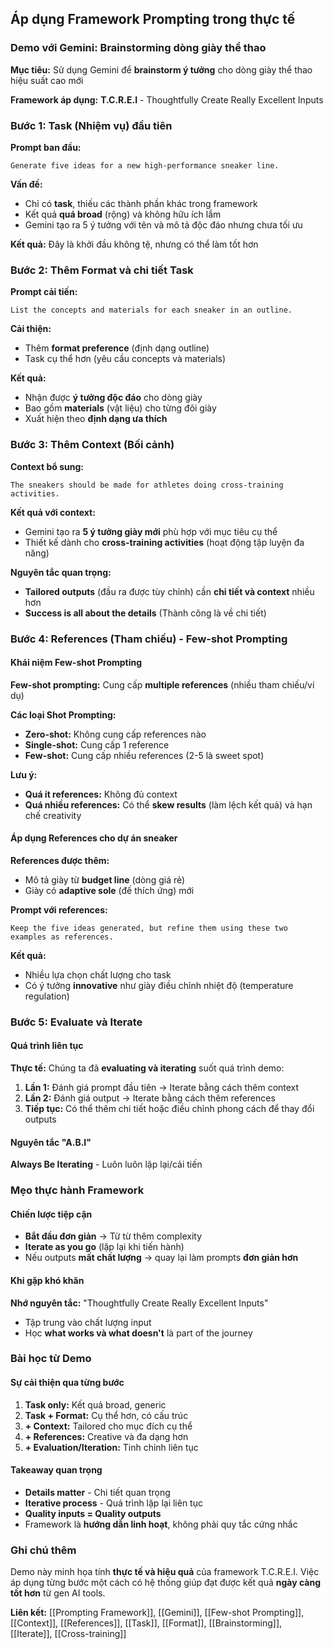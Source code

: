 ## Áp dụng Framework Prompting trong thực tế

### Demo với Gemini: Brainstorming dòng giày thể thao

**Mục tiêu:** Sử dụng Gemini để **brainstorm ý tưởng** cho dòng giày thể thao hiệu suất cao mới

**Framework áp dụng:** **T.C.R.E.I** - Thoughtfully Create Really Excellent Inputs

### Bước 1: Task (Nhiệm vụ) đầu tiên

**Prompt ban đầu:**

```
Generate five ideas for a new high-performance sneaker line.
```

**Vấn đề:**

- Chỉ có **task**, thiếu các thành phần khác trong framework
- Kết quả **quá broad** (rộng) và không hữu ích lắm
- Gemini tạo ra 5 ý tưởng với tên và mô tả độc đáo nhưng chưa tối ưu

**Kết quả:** Đây là khởi đầu không tệ, nhưng có thể làm tốt hơn

### Bước 2: Thêm Format và chi tiết Task

**Prompt cải tiến:**

```
List the concepts and materials for each sneaker in an outline.
```

**Cải thiện:**

- Thêm **format preference** (định dạng outline)
- Task cụ thể hơn (yêu cầu concepts và materials)

**Kết quả:**

- Nhận được **ý tưởng độc đáo** cho dòng giày
- Bao gồm **materials** (vật liệu) cho từng đôi giày
- Xuất hiện theo **định dạng ưa thích**


### Bước 3: Thêm Context (Bối cảnh)

**Context bổ sung:**

```
The sneakers should be made for athletes doing cross-training activities.
```

**Kết quả với context:**

- Gemini tạo ra **5 ý tưởng giày mới** phù hợp với mục tiêu cụ thể
- Thiết kế dành cho **cross-training activities** (hoạt động tập luyện đa năng)

**Nguyên tắc quan trọng:**

- **Tailored outputs** (đầu ra được tùy chỉnh) cần **chi tiết và context** nhiều hơn
- **Success is all about the details** (Thành công là về chi tiết)


### Bước 4: References (Tham chiếu) - Few-shot Prompting

#### Khái niệm Few-shot Prompting

**Few-shot prompting:** Cung cấp **multiple references** (nhiều tham chiếu/ví dụ)

**Các loại Shot Prompting:**

- **Zero-shot:** Không cung cấp references nào
- **Single-shot:** Cung cấp 1 reference
- **Few-shot:** Cung cấp nhiều references (2-5 là sweet spot)

**Lưu ý:**

- **Quá ít references:** Không đủ context
- **Quá nhiều references:** Có thể **skew results** (làm lệch kết quả) và hạn chế creativity


#### Áp dụng References cho dự án sneaker

**References được thêm:**

- Mô tả giày từ **budget line** (dòng giá rẻ)
- Giày có **adaptive sole** (đế thích ứng) mới

**Prompt với references:**

```
Keep the five ideas generated, but refine them using these two examples as references.
```

**Kết quả:**

- Nhiều lựa chọn chất lượng cho task
- Có ý tưởng **innovative** như giày điều chỉnh nhiệt độ (temperature regulation)


### Bước 5: Evaluate và Iterate

#### Quá trình liên tục

**Thực tế:** Chúng ta đã **evaluating và iterating** suốt quá trình demo:

1. **Lần 1:** Đánh giá prompt đầu tiên → Iterate bằng cách thêm context
2. **Lần 2:** Đánh giá output → Iterate bằng cách thêm references
3. **Tiếp tục:** Có thể thêm chi tiết hoặc điều chỉnh phong cách để thay đổi outputs

#### Nguyên tắc "A.B.I"

**Always Be Iterating** - Luôn luôn lặp lại/cải tiến

### Mẹo thực hành Framework

#### Chiến lược tiệp cận

- **Bắt đầu đơn giản** → Từ từ thêm complexity
- **Iterate as you go** (lặp lại khi tiến hành)
- Nếu outputs **mất chất lượng** → quay lại làm prompts **đơn giản hơn**


#### Khi gặp khó khăn

**Nhớ nguyên tắc:** "Thoughtfully Create Really Excellent Inputs"

- Tập trung vào chất lượng input
- Học **what works và what doesn't** là part of the journey


### Bài học từ Demo

#### Sự cải thiện qua từng bước

1. **Task only:** Kết quả broad, generic
2. **Task + Format:** Cụ thể hơn, có cấu trúc
3. **+ Context:** Tailored cho mục đích cụ thể
4. **+ References:** Creative và đa dạng hơn
5. **+ Evaluation/Iteration:** Tinh chỉnh liên tục

#### Takeaway quan trọng

- **Details matter** - Chi tiết quan trọng
- **Iterative process** - Quá trình lặp lại liên tục
- **Quality inputs = Quality outputs**
- Framework là **hướng dẫn linh hoạt**, không phải quy tắc cứng nhắc


### Ghi chú thêm

Demo này minh họa tính **thực tế và hiệu quả** của framework T.C.R.E.I. Việc áp dụng từng bước một cách có hệ thống giúp đạt được kết quả **ngày càng tốt hơn** từ gen AI tools.

**Liên kết:** [[Prompting Framework]], [[Gemini]], [[Few-shot Prompting]], [[Context]], [[References]], [[Task]], [[Format]], [[Brainstorming]], [[Iterate]], [[Cross-training]]

